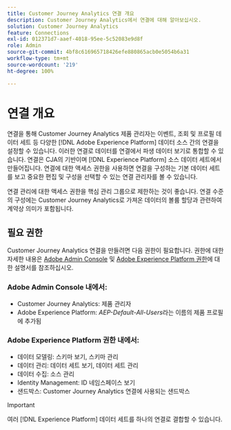 ```yaml
---
title: Customer Journey Analytics 연결 개요
description: Customer Journey Analytics에서 연결에 대해 알아보십시오.
solution: Customer Journey Analytics
feature: Connections
exl-id: 012371d7-aaef-4018-95ee-5c52083e9d8f
role: Admin
source-git-commit: 4bf8c616965718426efe880865acb0e5054b6a31
workflow-type: tm+mt
source-wordcount: '219'
ht-degree: 100%

---
```


# 연결 개요

연결을 통해 Customer Journey Analytics 제품 관리자는 이벤트, 조회 및 프로필 데이터 세트 등 다양한 [!DNL Adobe Experience Platform] 데이터 소스 간의 연결을 설정할 수 있습니다. 이러한 연결로 데이터를 연결에서 파생 데이터 보기로 통합할 수 있습니다. 연결은 CJA의 기반이며 [!DNL Experience Platform] 소스 데이터 세트에서 만들어집니다. 연결에 대한 액세스 권한을 사용하면 연결을 구성하는 기본 데이터 세트를 보고 중요한 편집 및 구성을 선택할 수 있는 연결 관리자를 볼 수 있습니다.

연결 관리에 대한 액세스 권한을 핵심 관리 그룹으로 제한하는 것이 좋습니다. 연결 수준의 구성에는 Customer Journey Analytics로 가져온 데이터의 볼륨 할당과 관련하여 계약상 의미가 포함됩니다.

<!-- Outdated interface 

>[!BEGINSHADEBOX]

See ![VideoCheckedOut](/help/assets/icons/VideoCheckedOut.svg) [Configuring connections](https://video.tv.adobe.com/v/35111/?quality=12&learn=on){target="_blank"} for a demo video.

>[!ENDSHADEBOX]

-->

## 필요 권한

Customer Journey Analytics 연결을 만들려면 다음 권한이 필요합니다. 권한에 대한 자세한 내용은 [Adobe Admin Console](https://helpx.adobe.com/kr/enterprise/admin-guide.html/enterprise/using/manage-permissions-and-roles.ug.html) 및 [Adobe Experience Platform 권한](https://experienceleague.adobe.com/ko/docs/experience-platform/access-control/home)에 대한 설명서를 참조하십시오.

### Adobe Admin Console 내에서:

* Customer Journey Analytics: 제품 관리자
* Adobe Experience Platform: *AEP-Default-All-Users*&#x200B;라는 이름의 제품 프로필에 추가됨

### Adobe Experience Platform 권한 내에서:

* 데이터 모델링: 스키마 보기, 스키마 관리
* 데이터 관리: 데이터 세트 보기, 데이터 세트 관리
* 데이터 수집: 소스 관리
* Identity Management: ID 네임스페이스 보기
* 샌드박스: Customer Journey Analytics 연결에 사용되는 샌드박스

>[!IMPORTANT]
>
>여러 [!DNL Experience Platform] 데이터 세트를 하나의 연결로 결합할 수 있습니다.
